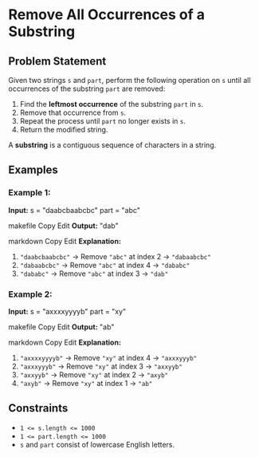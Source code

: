 # Remove All Occurrences of a Substring

## Problem Statement
Given two strings `s` and `part`, perform the following operation on `s` until all occurrences of the substring `part` are removed:

1. Find the **leftmost occurrence** of the substring `part` in `s`.
2. Remove that occurrence from `s`.
3. Repeat the process until `part` no longer exists in `s`.
4. Return the modified string.

A **substring** is a contiguous sequence of characters in a string.

## Examples

### Example 1:
**Input:**
s = "daabcbaabcbc" part = "abc"

makefile
Copy
Edit
**Output:**
"dab"

markdown
Copy
Edit
**Explanation:**
1. `"daabcbaabcbc"` → Remove `"abc"` at index 2 → `"dabaabcbc"`
2. `"dabaabcbc"` → Remove `"abc"` at index 4 → `"dababc"`
3. `"dababc"` → Remove `"abc"` at index 3 → `"dab"`

### Example 2:
**Input:**
s = "axxxxyyyyb" part = "xy"

makefile
Copy
Edit
**Output:**
"ab"

markdown
Copy
Edit
**Explanation:**
1. `"axxxxyyyyb"` → Remove `"xy"` at index 4 → `"axxxyyyb"`
2. `"axxxyyyb"` → Remove `"xy"` at index 3 → `"axxyyb"`
3. `"axxyyb"` → Remove `"xy"` at index 2 → `"axyb"`
4. `"axyb"` → Remove `"xy"` at index 1 → `"ab"`

## Constraints
- `1 <= s.length <= 1000`
- `1 <= part.length <= 1000`
- `s` and `part` consist of lowercase English letters.
